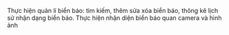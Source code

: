 Thực hiện quản lí biển báo: tìm kiếm, thêm sửa xóa biển báo, thông kê lịch sử nhận dạng biển báo.
Thực hiện nhận diện biển báo quan camera và hình ảnh
